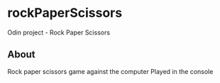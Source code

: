 # rockPaperScissors
Odin project - Rock Paper Scissors

## About
Rock paper scissors game against the computer
Played in the console